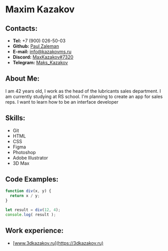 # Maxim Kazakov
## Contacts:
* **Tel:** +7 (900) 026-50-03
* **Github:** [Paul Zaleman](https://github.com/Paul-Zaleman)
* **E-mail:** info@kazakovms.ru
* **Discord:** [MaxKazakov#7320](https://discordapp.com/users/750983706658865172)
* **Telegram:** [Maks_Kazakov](https://t.me/maks_kazakov)
## About Me:
I am 42 years old, I work as the head of the lubricants sales department. I am currently studying at RS school. I'm planning to create an app for sales reps. I want to learn how to be an interface developer
## Skills:
* Git
* HTML
* CSS
* Figma
* Photoshop
* Adobe Illustrator
* 3D Max
## Code Examples:
```javascript
function div(x, y) {
  return x / y;
}

let result = div(12, 4);
console.log( result );
```
## Work experience:
* [www.3dkazakov.ru](https://3dkazakov.ru)
